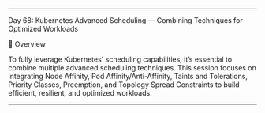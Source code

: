 ﻿---

Day 68: Kubernetes Advanced Scheduling — Combining Techniques for Optimized Workloads

📘 Overview

To fully leverage Kubernetes' scheduling capabilities, it’s essential to combine multiple advanced scheduling techniques. This session focuses on integrating Node Affinity, Pod Affinity/Anti-Affinity, Taints and Tolerations, Priority Classes, Preemption, and Topology Spread Constraints to build efficient, resilient, and optimized workloads.


---